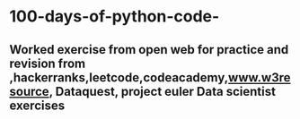 # 100-days-of-python-code-

## Worked exercise from open web for practice and revision from ,hackerranks,leetcode,codeacademy,www.w3resource, Dataquest, project euler Data scientist exercises 
